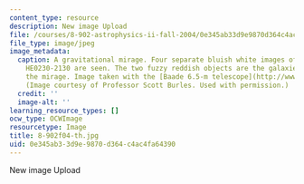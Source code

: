 ```yaml
---
content_type: resource
description: New image Upload
file: /courses/8-902-astrophysics-ii-fall-2004/0e345ab33d9e9870d364c4ac4fa64390_8-902f04-th.jpg
file_type: image/jpeg
image_metadata:
  caption: A gravitational mirage. Four separate bluish white images of the quasar
    HE0230-2130 are seen. The two fuzzy reddish objects are the galaxies that cause
    the mirage. Image taken with the [Baade 6.5-m telescope](http://www.lco.cl/?page_id=228).
    (Image courtesy of Professor Scott Burles. Used with permission.)
  credit: ''
  image-alt: ''
learning_resource_types: []
ocw_type: OCWImage
resourcetype: Image
title: 8-902f04-th.jpg
uid: 0e345ab3-3d9e-9870-d364-c4ac4fa64390
---
```

New image Upload

